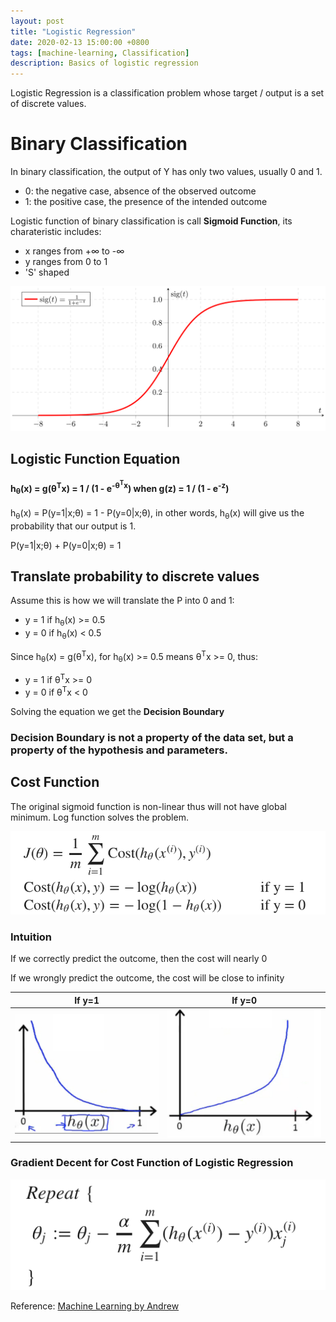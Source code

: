 ```yaml
---
layout: post
title: "Logistic Regression"
date: 2020-02-13 15:00:00 +0800
tags: [machine-learning, Classification]
description: Basics of logistic regression
---
```


Logistic Regression is a classification problem whose target / output is a set of discrete values.

# Binary Classification

In binary classification, the output of Y has only two values, usually 0 and 1.

- 0: the negative case, absence of the observed outcome
- 1: the positive case, the presence of the intended outcome

Logistic function of binary classification is call **Sigmoid Function**, its charateristic includes:

- x ranges from +∞ to -∞
- y ranges from 0 to 1
- 'S' shaped

![sigmoid](/assets/img/sigmoid.png)

## Logistic Function Equation

#### h<sub>&theta;</sub>(x) = g(&theta;<sup>T</sup>x) = 1 / (1 - e<sup>-&theta;<sup>T</sup>x</sup>) when g(z) = 1 / (1 - e<sup>-z</sup>)

h<sub>&theta;</sub>(x) = P(y=1\|x;&theta;) = 1 - P(y=0\|x;&theta;), in other words, h<sub>&theta;</sub>(x) will give us the probability that our output is 1.

P(y=1\|x;&theta;) + P(y=0\|x;&theta;) = 1

## Translate probability to discrete values

Assume this is how we will translate the P into 0 and 1:

- y = 1 if h<sub>&theta;</sub>(x) >= 0.5
- y = 0 if h<sub>&theta;</sub>(x) < 0.5

Since h<sub>&theta;</sub>(x) = g(&theta;<sup>T</sup>x), for h<sub>&theta;</sub>(x) >= 0.5 means &theta;<sup>T</sup>x >= 0, thus:

- y = 1 if &theta;<sup>T</sup>x >= 0
- y = 0 if &theta;<sup>T</sup>x < 0

Solving the equation we get the **Decision Boundary**

### Decision Boundary is not a property of the data set, but a property of the hypothesis and parameters.

## Cost Function

The original sigmoid function is non-linear thus will not have global minimum. Log function solves the problem.

![logistic-cost](/assets/img/logistic-cost.png)

### Intuition

If we correctly predict the outcome, then the cost will nearly 0

If we wrongly predict the outcome, the cost will be close to infinity

|                         If y=1                          |                         If y=0                          |
| :-----------------------------------------------------: | :-----------------------------------------------------: |
| ![logistic-cost-pos](/assets/img/logistic-cost-pos.png) | ![logistic-cost-neg](/assets/img/logistic-cost-neg.png) |

### Gradient Decent for Cost Function of Logistic Regression

![logistic-gd](/assets/img/logistic-gd.png)

Reference: [Machine Learning by Andrew](https://www.coursera.org/learn/machine-learning/supplement/bgEt4/cost-function)
